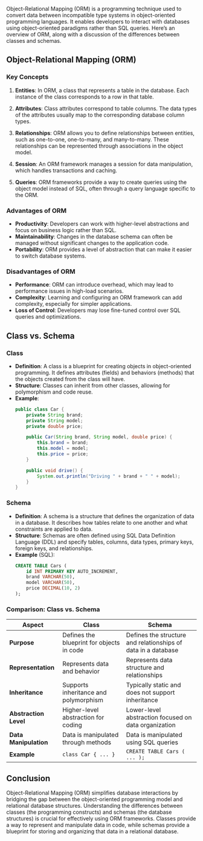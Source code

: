 Object-Relational Mapping (ORM) is a programming technique used to convert data between incompatible type systems in object-oriented programming languages. It enables developers to interact with databases using object-oriented paradigms rather than SQL queries. Here’s an overview of ORM, along with a discussion of the differences between classes and schemas.

## Object-Relational Mapping (ORM)

### Key Concepts

1. **Entities**: In ORM, a class that represents a table in the database. Each instance of the class corresponds to a row in that table.

2. **Attributes**: Class attributes correspond to table columns. The data types of the attributes usually map to the corresponding database column types.

3. **Relationships**: ORM allows you to define relationships between entities, such as one-to-one, one-to-many, and many-to-many. These relationships can be represented through associations in the object model.

4. **Session**: An ORM framework manages a session for data manipulation, which handles transactions and caching.

5. **Queries**: ORM frameworks provide a way to create queries using the object model instead of SQL, often through a query language specific to the ORM.

### Advantages of ORM
- **Productivity**: Developers can work with higher-level abstractions and focus on business logic rather than SQL.
- **Maintainability**: Changes in the database schema can often be managed without significant changes to the application code.
- **Portability**: ORM provides a level of abstraction that can make it easier to switch database systems.

### Disadvantages of ORM
- **Performance**: ORM can introduce overhead, which may lead to performance issues in high-load scenarios.
- **Complexity**: Learning and configuring an ORM framework can add complexity, especially for simpler applications.
- **Loss of Control**: Developers may lose fine-tuned control over SQL queries and optimizations.

## Class vs. Schema

### Class
- **Definition**: A class is a blueprint for creating objects in object-oriented programming. It defines attributes (fields) and behaviors (methods) that the objects created from the class will have.
- **Structure**: Classes can inherit from other classes, allowing for polymorphism and code reuse.
- **Example**:
    ```java
    public class Car {
        private String brand;
        private String model;
        private double price;

        public Car(String brand, String model, double price) {
            this.brand = brand;
            this.model = model;
            this.price = price;
        }

        public void drive() {
            System.out.println("Driving " + brand + " " + model);
        }
    }
    ```

### Schema
- **Definition**: A schema is a structure that defines the organization of data in a database. It describes how tables relate to one another and what constraints are applied to data.
- **Structure**: Schemas are often defined using SQL Data Definition Language (DDL) and specify tables, columns, data types, primary keys, foreign keys, and relationships.
- **Example** (SQL):
    ```sql
    CREATE TABLE Cars (
        id INT PRIMARY KEY AUTO_INCREMENT,
        brand VARCHAR(50),
        model VARCHAR(50),
        price DECIMAL(10, 2)
    );
    ```

### Comparison: Class vs. Schema

| Aspect        | Class                                                | Schema                                                  |
|---------------|-----------------------------------------------------|--------------------------------------------------------|
| **Purpose**   | Defines the blueprint for objects in code            | Defines the structure and relationships of data in a database |
| **Representation** | Represents data and behavior                      | Represents data structure and relationships            |
| **Inheritance**  | Supports inheritance and polymorphism              | Typically static and does not support inheritance      |
| **Abstraction Level** | Higher-level abstraction for coding              | Lower-level abstraction focused on data organization   |
| **Data Manipulation** | Data is manipulated through methods            | Data is manipulated using SQL queries                   |
| **Example**   | `class Car { ... }`                                 | `CREATE TABLE Cars ( ... );`                           |

## Conclusion

Object-Relational Mapping (ORM) simplifies database interactions by bridging the gap between the object-oriented programming model and relational database structures. Understanding the differences between classes (the programming constructs) and schemas (the database structures) is crucial for effectively using ORM frameworks. Classes provide a way to represent and manipulate data in code, while schemas provide a blueprint for storing and organizing that data in a relational database.